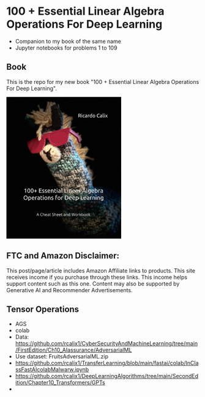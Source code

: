 # 100 + Essential Linear Algebra Operations For Deep Learning

* Companion to my book of the same name
* Jupyter notebooks for problems 1 to 109

## Book

This is the repo for my new book "100 + Essential Linear Algebra Operations For Deep Learning".


<a href="https://amzn.to/3SlQGHC"><img src="llamaBook.jpeg" alt="image" width="300" height="auto"></a>

## FTC and Amazon Disclaimer: 

This post/page/article includes Amazon Affiliate links to products. This site receives income if you purchase through these links. This income helps support content such as this one. Content may also be supported by Generative AI and Recommender Advertisements. 

## Tensor Operations

* AGS
* colab
* Data: https://github.com/rcalix1/CyberSecurityAndMachineLearning/tree/main/FirstEdition/Ch10_AIassurance/AdversarialML
* Use dataset:  FruitsAdversarialML.zip
* https://github.com/rcalix1/TransferLearning/blob/main/fastai/colab/InClassFastAIcolabMalwarw.ipynb
* https://github.com/rcalix1/DeepLearningAlgorithms/tree/main/SecondEdition/Chapter10_Transformers/GPTs
* 
